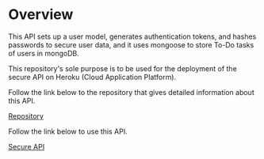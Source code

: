 # Overview

This API sets up a user model, generates authentication tokens, and hashes passwords to secure user data, and it uses mongoose to store To-Do tasks of users in mongoDB.

This repository's sole purpose is to be used for the deployment of the secure API on Heroku (Cloud Application Platform).

Follow the link below to the repository that gives detailed information about this API.

[Repository](https://github.com/husseinfardous/nodejs_applications/tree/master/secure_api)

Follow the link below to use this API.

[Secure API](https://aqueous-dusk-71769.herokuapp.com/)
